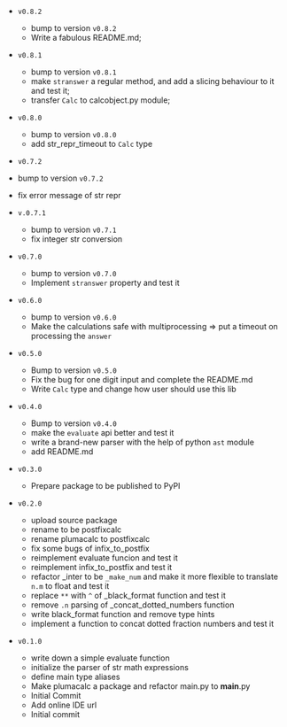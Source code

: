 - `v0.8.2`
  - bump to version `v0.8.2`
  - Write a fabulous README.md;

- `v0.8.1`
  - bump to version `v0.8.1`
  - make `stranswer` a regular method, and add a slicing behaviour to it and test it;
  - transfer `Calc` to calcobject.py module;

- `v0.8.0`
  - bump to version `v0.8.0`
  - add str_repr_timeout to `Calc` type

- `v0.7.2`
 - bump to version `v0.7.2`
 - fix error message of str repr

- `v.0.7.1`
  - bump to version `v0.7.1`
  - fix integer str conversion

- `v0.7.0`
  - bump to version `v0.7.0`
  - Implement `stranswer` property and test it

- `v0.6.0`
  - bump to version `v0.6.0`
  - Make the calculations safe with multiprocessing => put a timeout on processing the `answer`

- `v0.5.0`
  - Bump to version `v0.5.0`
  - Fix the bug for one digit input and complete the README.md
  - Write `Calc` type and change how user should use this lib

- `v0.4.0`
  - Bump to version `v0.4.0`
  - make the `evaluate` api better and test it
  - write a brand-new parser with the help of python `ast` module
  - add README.md

- `v0.3.0`
  - Prepare package to be published to PyPI

- `v0.2.0`
  - upload source package
  - rename to be postfixcalc
  - rename plumacalc to postfixcalc
  - fix some bugs of infix_to_postfix
  - reimplement evaluate funcion and test it
  - reimplement infix_to_postfix and test it
  - refactor _inter to be `_make_num` and make it more flexible to translate `n.m` to float and test it
  - replace `**` with `^` of _black_format function and test it
  - remove `.n` parsing of _concat_dotted_numbers function
  - write black_format function and remove type hints
  - implement a function to concat dotted fraction numbers and test it

- `v0.1.0`
  - write down a simple evaluate function
  - initialize the parser of str math expressions
  - define main type aliases
  - Make plumacalc a package and refactor main.py to __main__.py
  - Initial Commit
  - Add online IDE url
  - Initial commit
